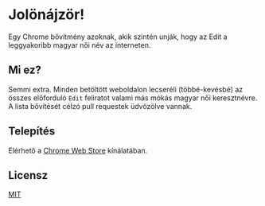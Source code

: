 # Jolönájzör!

Egy Chrome bővítmény azoknak, akik szintén unják, hogy az Edit a leggyakoribb magyar női név az interneten.

## Mi ez?

Semmi extra. Minden betöltött weboldalon lecseréli (többé-kevésbé) az összes előforduló `Edit` feliratot valami más mókás magyar női keresztnévre.
A lista bővítését célzó pull requestek üdvözölve vannak.  

## Telepítés

Elérhető a [Chrome Web Store](https://chrome.google.com/webstore/) kínálatában.

## Licensz

[MIT](/LICENSE)
